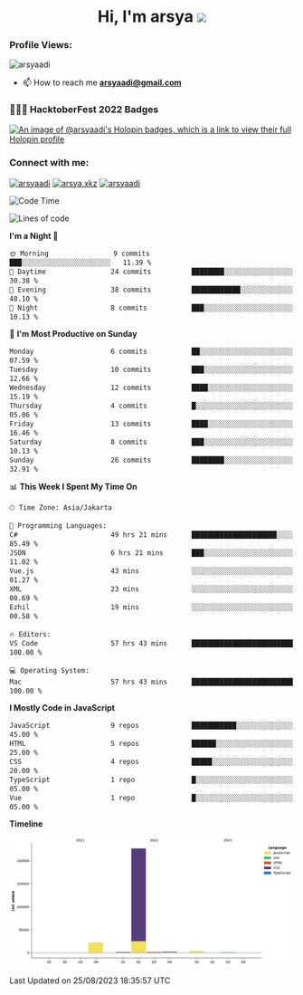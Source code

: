 <h1 align="center">Hi, I'm arsya 
  <img src="https://media.giphy.com/media/hvRJCLFzcasrR4ia7z/giphy.gif" width="30px"/>
</h1>

<p align="left"> <h3>Profile Views:</h3> <img src="https://komarev.com/ghpvc/?username=arsyaadi&label=Profile%20views&color=0e75b6&style=flat" alt="arsyaadi" /> </p>

- 📫 How to reach me **arsyaadi@gmail.com**

### 👨🏽‍💻 HacktoberFest 2022 Badges
[![An image of @arsyaadi's Holopin badges, which is a link to view their full Holopin profile](https://holopin.me/arsyaadi)](https://holopin.io/@arsyaadi)

<h3 align="left">Connect with me:</h3>
<p align="left">
<a href="https://linkedin.com/in/arsyaadi" target="blank"><img align="center" src="https://raw.githubusercontent.com/rahuldkjain/github-profile-readme-generator/master/src/images/icons/Social/linked-in-alt.svg" alt="arsyaadi" height="30" width="40" /></a>
<a href="https://fb.com/arsya.xkz" target="blank"><img align="center" src="https://raw.githubusercontent.com/rahuldkjain/github-profile-readme-generator/master/src/images/icons/Social/facebook.svg" alt="arsya.xkz" height="30" width="40" /></a>
<a href="https://instagram.com/arsyaadi" target="blank"><img align="center" src="https://raw.githubusercontent.com/rahuldkjain/github-profile-readme-generator/master/src/images/icons/Social/instagram.svg" alt="arsyaadi" height="30" width="40" /></a>
</p>

<!--START_SECTION:waka-->
![Code Time](http://img.shields.io/badge/Code%20Time-1%2C275%20hrs%2013%20mins-blue)

![Lines of code](https://img.shields.io/badge/From%20Hello%20World%20I%27ve%20Written-256.8%20thousand%20lines%20of%20code-blue)

**I'm a Night 🦉** 

```text
🌞 Morning                9 commits           ███░░░░░░░░░░░░░░░░░░░░░░   11.39 % 
🌆 Daytime                24 commits          ████████░░░░░░░░░░░░░░░░░   30.38 % 
🌃 Evening                38 commits          ████████████░░░░░░░░░░░░░   48.10 % 
🌙 Night                  8 commits           ███░░░░░░░░░░░░░░░░░░░░░░   10.13 % 
```
📅 **I'm Most Productive on Sunday** 

```text
Monday                   6 commits           ██░░░░░░░░░░░░░░░░░░░░░░░   07.59 % 
Tuesday                  10 commits          ███░░░░░░░░░░░░░░░░░░░░░░   12.66 % 
Wednesday                12 commits          ████░░░░░░░░░░░░░░░░░░░░░   15.19 % 
Thursday                 4 commits           █░░░░░░░░░░░░░░░░░░░░░░░░   05.06 % 
Friday                   13 commits          ████░░░░░░░░░░░░░░░░░░░░░   16.46 % 
Saturday                 8 commits           ███░░░░░░░░░░░░░░░░░░░░░░   10.13 % 
Sunday                   26 commits          ████████░░░░░░░░░░░░░░░░░   32.91 % 
```


📊 **This Week I Spent My Time On** 

```text
🕑︎ Time Zone: Asia/Jakarta

💬 Programming Languages: 
C#                       49 hrs 21 mins      █████████████████████░░░░   85.49 % 
JSON                     6 hrs 21 mins       ███░░░░░░░░░░░░░░░░░░░░░░   11.02 % 
Vue.js                   43 mins             ░░░░░░░░░░░░░░░░░░░░░░░░░   01.27 % 
XML                      23 mins             ░░░░░░░░░░░░░░░░░░░░░░░░░   00.69 % 
Ezhil                    19 mins             ░░░░░░░░░░░░░░░░░░░░░░░░░   00.58 % 

🔥 Editors: 
VS Code                  57 hrs 43 mins      █████████████████████████   100.00 % 

💻 Operating System: 
Mac                      57 hrs 43 mins      █████████████████████████   100.00 % 
```

**I Mostly Code in JavaScript** 

```text
JavaScript               9 repos             ███████████░░░░░░░░░░░░░░   45.00 % 
HTML                     5 repos             ██████░░░░░░░░░░░░░░░░░░░   25.00 % 
CSS                      4 repos             █████░░░░░░░░░░░░░░░░░░░░   20.00 % 
TypeScript               1 repo              █░░░░░░░░░░░░░░░░░░░░░░░░   05.00 % 
Vue                      1 repo              █░░░░░░░░░░░░░░░░░░░░░░░░   05.00 % 
```



**Timeline**

![Lines of Code chart](https://raw.githubusercontent.com/arsyaadi/arsyaadi/main/assets/bar_graph.png)


 Last Updated on 25/08/2023 18:35:57 UTC
<!--END_SECTION:waka-->
